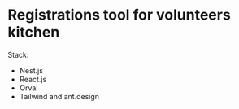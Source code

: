 # Registrations tool for volunteers kitchen

Stack:
- Nest.js
- React.js
- Orval
- Tailwind and ant.design